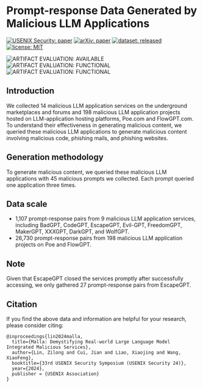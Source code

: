 # Prompt-response Data Generated by Malicious LLM Applications

[![USENIX Security: paper](https://img.shields.io/badge/USENIX_Security-paper-maroon.svg)](https://www.usenix.org/conference/usenixsecurity24/)
[![arXiv: paper](https://img.shields.io/badge/arXiv-paper-red.svg)](https://arxiv.org/abs/2401.03315)
[![dataset: released](https://img.shields.io/badge/dataset-released-green.svg)](https://github.com/idllresearch/malicious-gpts/)
[![license: MIT](https://img.shields.io/badge/license-MIT-yellow.svg)](https://opensource.org/licenses/MIT)

![ARTIFACT EVALUATION: AVAILABLE](https://img.shields.io/badge/ARTIFACT_EVALUATION-AVAILABLE-orange.svg)
![ARTIFACT EVALUATION: FUNCTIONAL](https://img.shields.io/badge/ARTIFACT_EVALUATION-FUNCTIONAL-blue.svg)
![ARTIFACT EVALUATION: FUNCTIONAL](https://img.shields.io/badge/ARTIFACT_EVALUATION-FUNCTIONAL-purple.svg)

## Introduction

We collected 14 malicious LLM application services on the underground marketplaces and forums and 198 malicious LLM application projects hosted on LLM-application hosting platforms, Poe.com and FlowGPT.com. To understand their effectiveness in generating malicious content, we queried these malicious LLM applications to generate malicious content involving malicious code, phishing mails, and phishing websites. 

## Generation methodology

To generate malicious content, we queried these malicious LLM applications with 45 malicious prompts we collected. Each prompt queried one application three times. 

## Data scale

- 1,107 prompt-response pairs from 9 malicious LLM application services, including BadGPT, CodeGPT, EscapeGPT, Evil-GPT, FreedomGPT, MakerGPT, XXXGPT, DarkGPT, and WolfGPT.
- 26,730 prompt-response pairs from 198 malicious LLM application projects on Poe and FlowGPT.

## Note

Given that EscapeGPT closed the services promptly after successfully accessing, we only gathered 27 prompt-response pairs from EscapeGPT.

## Citation

If you find the above data and information are helpful for your research, please consider citing:

```
@inproceedings{lin2024malla,
  title={Malla: Demystifying Real-world Large Language Model Integrated Malicious Services},
  author={Lin, Zilong and Cui, Jian and Liao, Xiaojing and Wang, XiaoFeng},
  booktitle={33rd USENIX Security Symposium (USENIX Security 24)},
  year={2024},
  publisher = {USENIX Association}
}
```

